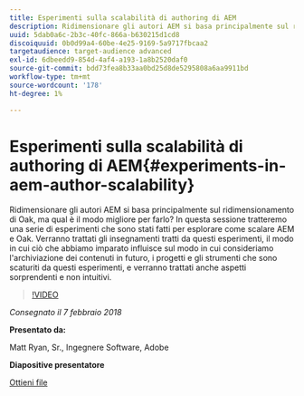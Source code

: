 ```yaml
---
title: Esperimenti sulla scalabilità di authoring di AEM
description: Ridimensionare gli autori AEM si basa principalmente sul ridimensionamento di Oak, ma qual è il modo migliore per farlo? In questa sessione tratteremo una serie di esperimenti che sono stati fatti per esplorare come scalare AEM e Oak. Verranno trattati gli insegnamenti tratti da questi esperimenti, il modo in cui ciò che abbiamo imparato influisce sul modo in cui consideriamo l'archiviazione dei contenuti in futuro, i progetti e gli strumenti che sono scaturiti da questi esperimenti, e verranno trattati anche aspetti sorprendenti e non intuitivi.
uuid: 5dab0a6c-2b3c-40fc-866a-b630215d1cd8
discoiquuid: 0b0d99a4-60be-4e25-9169-5a9717fbcaa2
targetaudience: target-audience advanced
exl-id: 6dbeedd9-854d-4af4-a193-1a8b2520daf0
source-git-commit: bdd73fea8b33aa0bd25d8de5295808a6aa9911bd
workflow-type: tm+mt
source-wordcount: '178'
ht-degree: 1%

---
```


# Esperimenti sulla scalabilità di authoring di AEM{#experiments-in-aem-author-scalability}

Ridimensionare gli autori AEM si basa principalmente sul ridimensionamento di Oak, ma qual è il modo migliore per farlo? In questa sessione tratteremo una serie di esperimenti che sono stati fatti per esplorare come scalare AEM e Oak. Verranno trattati gli insegnamenti tratti da questi esperimenti, il modo in cui ciò che abbiamo imparato influisce sul modo in cui consideriamo l&#39;archiviazione dei contenuti in futuro, i progetti e gli strumenti che sono scaturiti da questi esperimenti, e verranno trattati anche aspetti sorprendenti e non intuitivi.

>[!VIDEO](https://video.tv.adobe.com/v/21522/?quality=9)

*Consegnato il 7 febbraio 2018*

**Presentato da:**

Matt Ryan, Sr., Ingegnere Software, Adobe

**Diapositive presentatore**

[Ottieni file](assets/experiments+in+aem+author+scalability+2+7+18.pdf)
<!--
[Get back to the Overview](https://helpx.adobe.com/experience-manager/kt/eseminars/gems/aem-index.html)
-->
